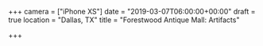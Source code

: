 +++
camera = ["iPhone XS"]
date = "2019-03-07T06:00:00+00:00"
draft = true
location = "Dallas, TX"
title = "Forestwood Antique Mall: Artifacts"

+++
